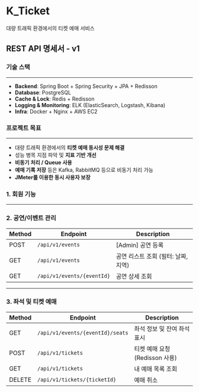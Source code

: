 # K_Ticket
대량 트래픽 환경에서의 티켓 예매 서비스

## REST API 명세서 - v1


### 기술 스택

---

- **Backend**: Spring Boot + Spring Security + JPA + Redisson
- **Database**: PostgreSQL
- **Cache & Lock**: Redis + Redisson
- **Logging & Monitoring**: ELK (ElasticSearch, Logstash, Kibana)
- **Infra**: Docker + Nginx + AWS EC2

### 프로젝트 목표

---

- 대량 트래픽 환경에서의 **티켓 예매 동시성 문제 해결**
- 성능 병목 지점 파악 및 **지표 기반 개선**
- **비동기 처리 / Queue 사용**
- **예매 기록 저장** 등은 Kafka, RabbitMQ 등으로 비동기 처리 가능
- **JMeter를 이용한 동시 사용자 보장**

### 1. **회원 기능**

---

### 2. **공연/이벤트 관리**

| Method | Endpoint | Description |
| --- | --- | --- |
| POST | `/api/v1/events` | [Admin] 공연 등록 |
| GET | `/api/v1/events` | 공연 리스트 조회 (필터: 날짜, 지역) |
| GET | `/api/v1/events/{eventId}` | 공연 상세 조회 |

---

### 3. **좌석 및 티켓 예매**

| Method | Endpoint | Description |
| --- | --- | --- |
| GET | `/api/v1/events/{eventId}/seats` | 좌석 정보 및 잔여 좌석 표시 |
| POST | `/api/v1/tickets` | 티켓 예매 요청 (Redisson 사용) |
| GET | `/api/v1/tickets` | 내 예매 목록 조회 |
| DELETE | `/api/v1/tickets/{ticketId}` | 예매 취소 |
